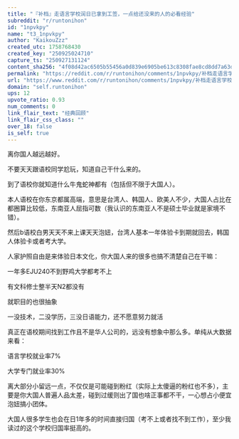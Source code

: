 ```yaml
---
title: "『补档』走语言学校润日已拿到工签，一点给还没来的人的必看经验"
subreddit: "r/runtonihon"
id: "1npvkpy"
name: "t3_1npvkpy"
author: "KaikouZzz"
created_utc: 1758768430
created_key: "250925024710"
capture_ts: "250927131124"
content_sha256: "4f08d42ac6505b55456a0d839e6905be613c8308fae8cd8dd7a63d6fa06f0bb9"
permalink: "https://reddit.com/r/runtonihon/comments/1npvkpy/补档走语言学校润日已拿到工签一点给还没来的人的必看经验/"
url: "https://www.reddit.com/r/runtonihon/comments/1npvkpy/补档走语言学校润日已拿到工签一点给还没来的人的必看经验/"
domain: "self.runtonihon"
ups: 12
upvote_ratio: 0.93
num_comments: 0
link_flair_text: "经典回顾"
link_flair_css_class: ""
over_18: false
is_self: true
---
```


<div class="md">

离你国人越远越好。

不要天天跟语校同学尬玩，知道自己干什么来的。

到了语校你就知道什么牛鬼蛇神都有（包括但不限于大国人）。

本人语校在你东京都属高端，意思是台湾人、韩国人、欧美人不少，大国人占比在都圈算比较低，东南亚人屈指可数（我认识的东南亚人不是硕士毕业就是家境不错）。

然后b语校白男天天不来上课天天泡妞，台湾人基本一年体验卡到期就回去，韩国人体验卡或者考大学。

人家护照自由是来体验日本文化，你大国人来的很多也搞不清楚自己在干嘛：

一年多EJU240不到野鸡大学都考不上

有文科修士整半天N2都没有

就职目的也很抽象

一没技术，二没学历，三没日语能力，还不愿意努力就活

真正在语校期间找到工作且不是华人公司的，远没有想象中那么多。单纯从大数据来看：

语言学校就业率7%

大学专门就业率30%

离大部分小留远一点，不仅仅是可能碰到粉红（实际上太傻逼的粉红也不多），主要是你大国人普遍人品太差，碰到过缓则出了国也啥正事都不干，一心想占小便宜泡妞搞小团体。

大国人很多学生也会在日1年多的时间直接归国（考不上或者找不到工作），至少我读过的这个学校归国率挺高的。

</div>
